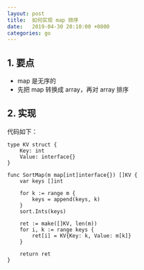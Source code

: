 ```yaml
---
layout: post
title:  如何实现 map 排序
date:   2019-04-30 20:10:00 +0800
categories: go
---
```


> 

## 1. 要点
+ map 是无序的
+ 先把 map 转换成 array，再对 array 排序

## 2. 实现

代码如下：
```
type KV struct {
    Key: int
    Value: interface{}
}

func SortMap(m map[int]interface{}) []KV {
    var keys []int
    
    for k := range m {
        keys = append(keys, k)
    }
    sort.Ints(keys)
    
    ret := make([]KV, len(m))
    for i, k := range keys {
        ret[i] = KV{Key: k, Value: m[k]}
    }
    
    return ret
}
```